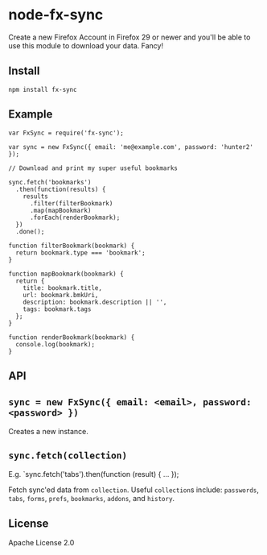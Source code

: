 # node-fx-sync

Create a new Firefox Account in Firefox 29 or newer and you'll be able to use this module to download your data. Fancy!

## Install

    npm install fx-sync

## Example

```
var FxSync = require('fx-sync');

var sync = new FxSync({ email: 'me@example.com', password: 'hunter2' });

// Download and print my super useful bookmarks

sync.fetch('bookmarks')
  .then(function(results) {
    results
      .filter(filterBookmark)
      .map(mapBookmark)
      .forEach(renderBookmark);
  })
  .done();

function filterBookmark(bookmark) {
  return bookmark.type === 'bookmark';
}

function mapBookmark(bookmark) {
  return {
    title: bookmark.title,
    url: bookmark.bmkUri,
    description: bookmark.description || '',
    tags: bookmark.tags
  };
}

function renderBookmark(bookmark) {
  console.log(bookmark);
}
```

## API

## `sync = new FxSync({ email: <email>, password: <password> })`

Creates a new instance.

## `sync.fetch(collection)`

E.g. `sync.fetch('tabs').then(function (result) { ... });

Fetch sync'ed data from `collection`. Useful `collection`s include: `passwords`, `tabs`, `forms`, `prefs`, `bookmarks`, `addons`, and `history`.

## License

Apache License 2.0
